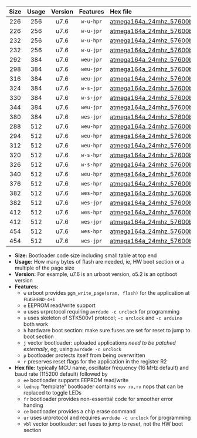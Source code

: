 |Size|Usage|Version|Features|Hex file|
|:-:|:-:|:-:|:-:|:--|
|226|256|u7.6|`w-u-hpr`|[atmega164a_24mhz_57600bps_ur.hex](https://raw.githubusercontent.com/stefanrueger/urboot/main/bootloaders/atmega164a/fcpu_24mhz/57600_bps/atmega164a_24mhz_57600bps_ur.hex)|
|226|256|u7.6|`w-u-jpr`|[atmega164a_24mhz_57600bps_ur_vbl.hex](https://raw.githubusercontent.com/stefanrueger/urboot/main/bootloaders/atmega164a/fcpu_24mhz/57600_bps/atmega164a_24mhz_57600bps_ur_vbl.hex)|
|232|256|u7.6|`w-u-hpr`|[atmega164a_24mhz_57600bps_lednop_ur.hex](https://raw.githubusercontent.com/stefanrueger/urboot/main/bootloaders/atmega164a/fcpu_24mhz/57600_bps/atmega164a_24mhz_57600bps_lednop_ur.hex)|
|232|256|u7.6|`w-u-jpr`|[atmega164a_24mhz_57600bps_lednop_ur_vbl.hex](https://raw.githubusercontent.com/stefanrueger/urboot/main/bootloaders/atmega164a/fcpu_24mhz/57600_bps/atmega164a_24mhz_57600bps_lednop_ur_vbl.hex)|
|292|384|u7.6|`weu-jpr`|[atmega164a_24mhz_57600bps_ee_ur_vbl.hex](https://raw.githubusercontent.com/stefanrueger/urboot/main/bootloaders/atmega164a/fcpu_24mhz/57600_bps/atmega164a_24mhz_57600bps_ee_ur_vbl.hex)|
|298|384|u7.6|`weu-jpr`|[atmega164a_24mhz_57600bps_ee_lednop_ur_vbl.hex](https://raw.githubusercontent.com/stefanrueger/urboot/main/bootloaders/atmega164a/fcpu_24mhz/57600_bps/atmega164a_24mhz_57600bps_ee_lednop_ur_vbl.hex)|
|316|384|u7.6|`weu-jpr`|[atmega164a_24mhz_57600bps_ee_lednop_fr_ur_vbl.hex](https://raw.githubusercontent.com/stefanrueger/urboot/main/bootloaders/atmega164a/fcpu_24mhz/57600_bps/atmega164a_24mhz_57600bps_ee_lednop_fr_ur_vbl.hex)|
|324|384|u7.6|`w-s-jpr`|[atmega164a_24mhz_57600bps_vbl.hex](https://raw.githubusercontent.com/stefanrueger/urboot/main/bootloaders/atmega164a/fcpu_24mhz/57600_bps/atmega164a_24mhz_57600bps_vbl.hex)|
|330|384|u7.6|`w-s-jpr`|[atmega164a_24mhz_57600bps_lednop_vbl.hex](https://raw.githubusercontent.com/stefanrueger/urboot/main/bootloaders/atmega164a/fcpu_24mhz/57600_bps/atmega164a_24mhz_57600bps_lednop_vbl.hex)|
|344|384|u7.6|`weu-jpr`|[atmega164a_24mhz_57600bps_ee_lednop_fr_ce_ur_vbl.hex](https://raw.githubusercontent.com/stefanrueger/urboot/main/bootloaders/atmega164a/fcpu_24mhz/57600_bps/atmega164a_24mhz_57600bps_ee_lednop_fr_ce_ur_vbl.hex)|
|380|384|u7.6|`wes-jpr`|[atmega164a_24mhz_57600bps_ee_vbl.hex](https://raw.githubusercontent.com/stefanrueger/urboot/main/bootloaders/atmega164a/fcpu_24mhz/57600_bps/atmega164a_24mhz_57600bps_ee_vbl.hex)|
|288|512|u7.6|`weu-hpr`|[atmega164a_24mhz_57600bps_ee_ur.hex](https://raw.githubusercontent.com/stefanrueger/urboot/main/bootloaders/atmega164a/fcpu_24mhz/57600_bps/atmega164a_24mhz_57600bps_ee_ur.hex)|
|294|512|u7.6|`weu-hpr`|[atmega164a_24mhz_57600bps_ee_lednop_ur.hex](https://raw.githubusercontent.com/stefanrueger/urboot/main/bootloaders/atmega164a/fcpu_24mhz/57600_bps/atmega164a_24mhz_57600bps_ee_lednop_ur.hex)|
|312|512|u7.6|`weu-hpr`|[atmega164a_24mhz_57600bps_ee_lednop_fr_ur.hex](https://raw.githubusercontent.com/stefanrueger/urboot/main/bootloaders/atmega164a/fcpu_24mhz/57600_bps/atmega164a_24mhz_57600bps_ee_lednop_fr_ur.hex)|
|320|512|u7.6|`w-s-hpr`|[atmega164a_24mhz_57600bps.hex](https://raw.githubusercontent.com/stefanrueger/urboot/main/bootloaders/atmega164a/fcpu_24mhz/57600_bps/atmega164a_24mhz_57600bps.hex)|
|326|512|u7.6|`w-s-hpr`|[atmega164a_24mhz_57600bps_lednop.hex](https://raw.githubusercontent.com/stefanrueger/urboot/main/bootloaders/atmega164a/fcpu_24mhz/57600_bps/atmega164a_24mhz_57600bps_lednop.hex)|
|340|512|u7.6|`weu-hpr`|[atmega164a_24mhz_57600bps_ee_lednop_fr_ce_ur.hex](https://raw.githubusercontent.com/stefanrueger/urboot/main/bootloaders/atmega164a/fcpu_24mhz/57600_bps/atmega164a_24mhz_57600bps_ee_lednop_fr_ce_ur.hex)|
|376|512|u7.6|`wes-hpr`|[atmega164a_24mhz_57600bps_ee.hex](https://raw.githubusercontent.com/stefanrueger/urboot/main/bootloaders/atmega164a/fcpu_24mhz/57600_bps/atmega164a_24mhz_57600bps_ee.hex)|
|382|512|u7.6|`wes-hpr`|[atmega164a_24mhz_57600bps_ee_lednop.hex](https://raw.githubusercontent.com/stefanrueger/urboot/main/bootloaders/atmega164a/fcpu_24mhz/57600_bps/atmega164a_24mhz_57600bps_ee_lednop.hex)|
|382|512|u7.6|`wes-jpr`|[atmega164a_24mhz_57600bps_ee_lednop_vbl.hex](https://raw.githubusercontent.com/stefanrueger/urboot/main/bootloaders/atmega164a/fcpu_24mhz/57600_bps/atmega164a_24mhz_57600bps_ee_lednop_vbl.hex)|
|412|512|u7.6|`wes-hpr`|[atmega164a_24mhz_57600bps_ee_lednop_fr.hex](https://raw.githubusercontent.com/stefanrueger/urboot/main/bootloaders/atmega164a/fcpu_24mhz/57600_bps/atmega164a_24mhz_57600bps_ee_lednop_fr.hex)|
|412|512|u7.6|`wes-jpr`|[atmega164a_24mhz_57600bps_ee_lednop_fr_vbl.hex](https://raw.githubusercontent.com/stefanrueger/urboot/main/bootloaders/atmega164a/fcpu_24mhz/57600_bps/atmega164a_24mhz_57600bps_ee_lednop_fr_vbl.hex)|
|454|512|u7.6|`wes-hpr`|[atmega164a_24mhz_57600bps_ee_lednop_fr_ce.hex](https://raw.githubusercontent.com/stefanrueger/urboot/main/bootloaders/atmega164a/fcpu_24mhz/57600_bps/atmega164a_24mhz_57600bps_ee_lednop_fr_ce.hex)|
|454|512|u7.6|`wes-jpr`|[atmega164a_24mhz_57600bps_ee_lednop_fr_ce_vbl.hex](https://raw.githubusercontent.com/stefanrueger/urboot/main/bootloaders/atmega164a/fcpu_24mhz/57600_bps/atmega164a_24mhz_57600bps_ee_lednop_fr_ce_vbl.hex)|

- **Size:** Bootloader code size including small table at top end
- **Usage:** How many bytes of flash are needed, ie, HW boot section or a multiple of the page size
- **Version:** For example, u7.6 is an urboot version, o5.2 is an optiboot version
- **Features:**
  + `w` urboot provides `pgm_write_page(sram, flash)` for the application at `FLASHEND-4+1`
  + `e` EEPROM read/write support
  + `u` uses urprotocol requiring `avrdude -c urclock` for programming
  + `s` uses skeleton of STK500v1 protocol; `-c urclock` and `-c arduino` both work
  + `h` hardware boot section: make sure fuses are set for reset to jump to boot section
  + `j` vector bootloader: uploaded applications *need to be patched externally*, eg, using `avrdude -c urclock`
  + `p` bootloader protects itself from being overwritten
  + `r` preserves reset flags for the application in the register R2
- **Hex file:** typically MCU name, oscillator frequency (16 MHz default) and baud rate (115200 default) followed by
  + `ee` bootloader supports EEPROM read/write
  + `lednop` "template" bootloader contains `mov rx,rx` nops that can be replaced to toggle LEDs
  + `fr` bootloader provides non-essential code for smoother error handing
  + `ce` bootloader provides a chip erase command
  + `ur` uses urprotocol and requires `avrdude -c urclock` for programming
  + `vbl` vector bootloader: set fuses to jump to reset, not the HW boot section
